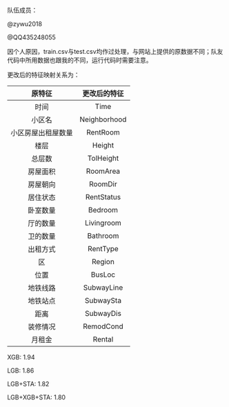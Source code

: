 队伍成员：

@zywu2018

@QQ435248055



因个人原因，train.csv与test.csv均作过处理，与网站上提供的原数据不同；队友代码中所用数据也跟我的不同，运行代码时需要注意。

更改后的特征映射关系为：

|       原特征       | 更改后的特征 |
| :----------------: | :----------: |
|        时间        |     Time     |
|       小区名       | Neighborhood |
| 小区房屋出租屋数量 |   RentRoom   |
|        楼层        |    Height    |
|       总层数       |  TolHeight   |
|      房屋面积      |   RoomArea   |
|      房屋朝向      |   RoomDir    |
|      居住状态      |  RentStatus  |
|      卧室数量      |   Bedroom    |
|      厅的数量      |  Livingroom  |
|      卫的数量      |   Bathroom   |
|      出租方式      |   RentType   |
|         区         |    Region    |
|        位置        |    BusLoc    |
|      地铁线路      |  SubwayLine  |
|      地铁站点      |  SubwaySta   |
|        距离        |  SubwayDis   |
|      装修情况      |  RemodCond   |
|       月租金       |    Rental    |



XGB: 1.94		

LGB: 1.86		

LGB+STA: 1.82		

LGB+XGB+STA: 1.80